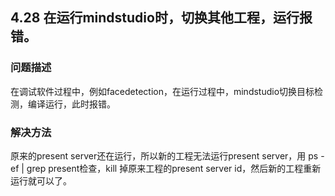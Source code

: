 ## 4.28 在运行mindstudio时，切换其他工程，运行报错。
### 问题描述
在调试软件过程中，例如facedetection，在运行过程中，mindstudio切换目标检测，编译运行，此时报错。
### 解决方法
原来的present server还在运行，所以新的工程无法运行present server，用 
ps -ef | grep present检查，kill 掉原来工程的present server id，然后新的工程重新运行就可以了。
